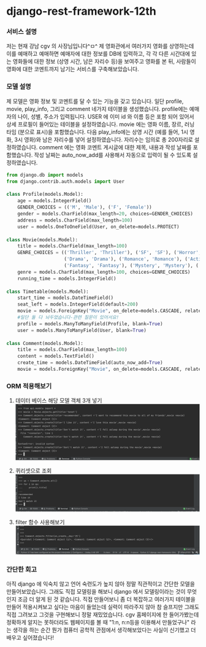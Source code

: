 # django-rest-framework-12th

### 서비스 설명
저는 현재 강남 cgv 의 사장님입니다^ㅁ^ 제 영화관에서 여러가지 영화를 상영하는데 이를 예매하고 예매하면 예매자에 대한 정보를 DB에 입력하고, 
각 각 다른 시간대에 있는 영화들에 대한 정보 (상영 시간, 남은 자리수 등)을 보여주고 영화를 본 뒤, 사람들이 영화에 대한 
코멘트까지 남기는 서비스를 구축해보았습니다. 

### 모델 설명

제 모델은 영화 정보 및 코멘트를 달 수 있는 기능을 갖고 있습니다. 일단 profile, movie, play_info, 
그리고 comment 네가지 테이블을 생성했습니다. profile에는 예매자의 나이, 성별, 주소가 입력됩니다. USER 에 이미 id 와 이름 등은
포함 되어 있어서 상세 프로필이 들어있는 테이블을 설정하였습니다. movie 에는 영화 이름, 장르, 러닝 타임 (분으로 표시)을 포함했습니다.
다음 play_info에는 상영 시간 (예를 들어, 1시 영화, 3시 영화)와 남은 자리수를 넣어 설정하였습니다. 자리수는 임의로 총 200자리로 설정하였습니다.
comment 에는 영화 코멘트 게시글에 대한 제목, 내용과 작성 날짜를 포함했습니다. 작성 날짜는 auto_now_add를 사용해서 자동으로 입력이 될 수 있도록
설정하였습니다. 
```python
from django.db import models
from django.contrib.auth.models import User

class Profile(models.Model):
    age = models.IntegerField()
    GENDER_CHOICES = (('M', 'Male'), ('F', 'Female'))
    gender = models.CharField(max_length=20, choices=GENDER_CHOICES)
    address = models.CharField(max_length=100)
    user = models.OneToOneField(User, on_delete=models.PROTECT)

class Movie(models.Model):
    title = models.CharField(max_length=100)
    GENRE_CHOICES = (('Thriller', 'Thriller'), ('SF', 'SF'), ('Horror', 'Horror'),
                     ('Drama', 'Drama'), ('Romance', 'Romance'), ('Action', 'Action'),
                     ('Fantasy', 'Fantasy'), ('Mystery', 'Mystery'), ('Animation', 'Animation'))
    genre = models.CharField(max_length=100, choices=GENRE_CHOICES)
    running_time = models.IntegerField()

class Timetable(models.Model):
    start_time = models.DateTimeField()
    seat_left = models.IntegerField(default=200)
    movie = models.ForeignKey("Movie", on_delete=models.CASCADE, related_name="movie_play_info")
    #일단 둘 다 놔두었습니다-관련 질문이 있어서요!
    profile = models.ManyToManyField(Profile, blank=True)
    user = models.ManyToManyField(User, blank=True)

class Comment(models.Model):
    title = models.CharField(max_length=100)
    content = models.TextField()
    create_time = models.DateTimeField(auto_now_add=True)
    movie = models.ForeignKey("Movie", on_delete=models.CASCADE, related_name="comments")
```

### ORM 적용해보기
1. 데이터 베이스 해당 모델 객체 3개 넣기 
![1111](./img/1111.png "데이터 베이스 해당 모델 객체 3개 넣기")

2. 퀴리셋으로 조회 
![222](./img/222.png "쿼리셋으로 조회")

3. filter 함수 사용해보기 
![3](./img/3.png "filter 함수 사용해보기")


### 간단한 회고 

아직 django 에 익숙치 않고 언어 숙련도가 높지 않아 정말 직관적이고 간단한 모델을 만들어보았습니다.
그래도 직접 모델링을 해보니 django 에서 모델링이라는 것이 무엇인지 조금 더 알게 된 것 같습니다. 
직접 만들어보니 좀 더 복잡하고 여러가지 테이블을 만들어 적용시켜보고 싶다는 마음이 들었는데 실력이 따라주지 않아 참 
슬프지만 그래도 직접 그려보고 그것을 구현해보니 정말 재밌었습니다. 
cgv 홈페이지에 한  들어가봤는데 정확하게 알지는 못하더라도 웹페이지를 볼 때 "1:n, n:n등을 이용해서 만들었구나" 라는 
생각을 하는 순간 뭔가 컴퓨터 공학적 관점에서 생각해보았다는 사실이 신기했고 더 배우고 싶어졌습니다! 
 
